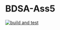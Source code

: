 # BDSA-Ass5

[![build and test](https://github.com/AlexBMJ/BDSA-Ass5/actions/workflows/dotnet-desktop.yml/badge.svg?branch=main)](https://github.com/AlexBMJ/BDSA-Ass5/actions/workflows/dotnet-desktop.yml)
